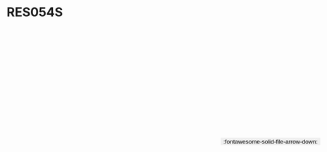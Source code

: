 
# RES054S

<a href='../RES054S.pdf' download>
<button class='md-button -primary' 
id='download-btn' style="position: fixed; top: 10%; right: 20px; 
        transform: translateY(-50%); z-index: 1000;  border: none; ">
:fontawesome-solid-file-arrow-down: 
</button>
</a>

<div 
    id='../RES054S.pdf' 
    data-pdf-url='../RES054S.pdf'
    style=' width: 100%; height: auto;overflow: auto;'>
</div>

